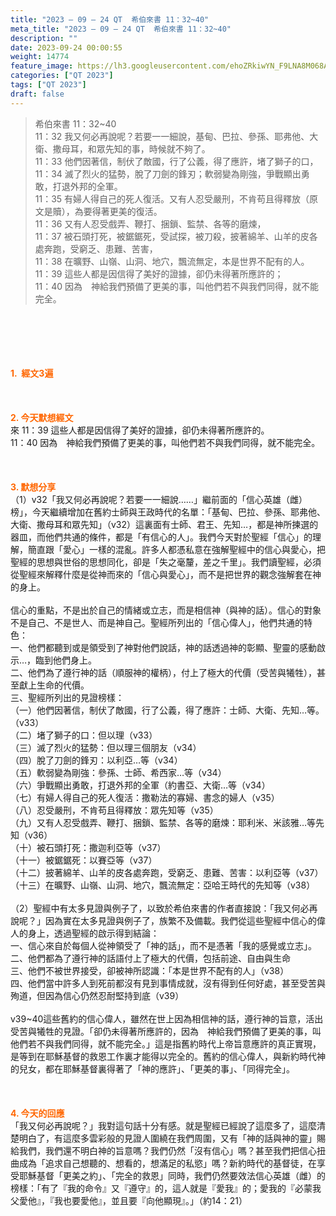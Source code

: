 ```yaml
---
title: "2023 – 09 – 24 QT  希伯來書 11：32~40"
meta_title: "2023 – 09 – 24 QT  希伯來書 11：32~40"
description: ""
date: 2023-09-24 00:00:55
weight: 14774
feature_image: https://lh3.googleusercontent.com/ehoZRkiwYN_F9LNA8M068AYxt73EavCZno-PD1cJRuf5BbSkQVUWr3gNEbt5kSs28Pb_Elg17kSrtf9ybWvojWoMV6I4tPM3vGRGDq6GkKkPdL2Gut4QAIw4-uykKUAtNiKgQKntvsU=w800
categories: ["QT 2023"]
tags: ["QT 2023"]
draft: false
---
```


<blockquote>希伯來書 11：32~40<br />
11：32 我又何必再說呢？若要一一細說，基甸、巴拉、參孫、耶弗他、大衛、撒母耳，和眾先知的事，時候就不夠了。<br />
11：33 他們因著信，制伏了敵國，行了公義，得了應許，堵了獅子的口，<br />
11：34 滅了烈火的猛勢，脫了刀劍的鋒刃；軟弱變為剛強，爭戰顯出勇敢，打退外邦的全軍。<br />
11：35 有婦人得自己的死人復活。又有人忍受嚴刑，不肯苟且得釋放（原文是贖），為要得著更美的復活。<br />
11：36 又有人忍受戲弄、鞭打、捆鎖、監禁、各等的磨煉，<br />
11：37 被石頭打死，被鋸鋸死，受試探，被刀殺，披著綿羊、山羊的皮各處奔跑，受窮乏、患難、苦害，<br />
11：38 在曠野、山嶺、山洞、地穴，飄流無定，本是世界不配有的人。<br />
11：39 這些人都是因信得了美好的證據，卻仍未得著所應許的；<br />
11：40 因為　神給我們預備了更美的事，叫他們若不與我們同得，就不能完全。</blockquote><br />
&nbsp;<br />
<br />
&nbsp;<br />
<br />
<span style="color: #ff6600;"><strong>1.  經文3遍</strong></span><br />
<br />
&nbsp;<br />
<br />
<span style="color: #ff6600;"><strong>2. 今天默想經文<br />
</strong></span>來 11：39 這些人都是因信得了美好的證據，卻仍未得著所應許的。<br />
11：40 因為　神給我們預備了更美的事，叫他們若不與我們同得，就不能完全。<br />
<br />
&nbsp;<br />
<br />
<strong><span style="color: #ff6600;">3. 默想分享<br />
</span></strong>（1）v32「我又何必再說呢？若要一一細說……」繼前面的「信心英雄（雌）榜」，今天繼續增加在舊約士師與王政時代的名單：「基甸、巴拉、參孫、耶弗他、大衛、撒母耳和眾先知」（v32）這裏面有士師、君王、先知…，都是神所揀選的器皿，而他們共通的條件，都是「有信心的人」。我們今天對於聖經「信心」的理解，簡直跟「愛心」一樣的混亂。許多人都憑私意在強解聖經中的信心與愛心，把聖經的思想與世俗的思想同化，卻是「失之毫釐，差之千里」。我們讀聖經，必須從聖經來解釋什麼是從神而來的「信心與愛心」，而不是把世界的觀念強解套在神的身上。<br />
<br />
信心的重點，不是出於自己的情緒或立志，而是相信神（與神的話）。信心的對象不是自己、不是世人、而是神自己。聖經所列出的「信心偉人」，他們共通的特色：<br />
一、他們都聽到或是領受到了神對他們說話，神的話透過神的彰顯、聖靈的感動啟示…，臨到他們身上。<br />
二、他們為了遵行神的話（順服神的權柄），付上了極大的代價（受苦與犧牲），甚至獻上生命的代價。<br />
三、聖經所列出的見證榜樣：<br />
（一）他們因著信，制伏了敵國，行了公義，得了應許：士師、大衛、先知…等。（v33）<br />
（二）堵了獅子的口：但以理（v33）<br />
（三）滅了烈火的猛勢：但以理三個朋友（v34）<br />
（四）脫了刀劍的鋒刃：以利亞…等（v34）<br />
（五）軟弱變為剛強：參孫、士師、希西家…等（v34）<br />
（六）爭戰顯出勇敢，打退外邦的全軍（約書亞、大衛…等（v34）<br />
（七）有婦人得自己的死人復活：撒勒法的寡婦、書念的婦人（v35）<br />
（八）忍受嚴刑，不肯苟且得釋放：眾先知等（v35）<br />
（九）又有人忍受戲弄、鞭打、捆鎖、監禁、各等的磨煉：耶利米、米該雅…等先知（v36）<br />
（十）被石頭打死：撒迦利亞等（v37）<br />
（十一）被鋸鋸死：以賽亞等（v37）<br />
（十二）披著綿羊、山羊的皮各處奔跑，受窮乏、患難、苦害：以利亞等（v37）<br />
（十三）在曠野、山嶺、山洞、地穴，飄流無定：亞哈王時代的先知等（v38）<br />
<br />
（2）聖經中有太多見證與例子了，以致於希伯來書的作者直接說：「我又何必再說呢？」因為實在太多見證與例子了，族繁不及備載。我們從這些聖經中信心的偉人的身上，透過聖經的啟示得到結論：<br />
一、信心來自於每個人從神領受了「神的話」，而不是憑著「我的感覺或立志」。<br />
二、他們都為了遵行神的話語付上了極大的代價，包括前途、自由與生命<br />
三、他們不被世界接受，卻被神所認識：「本是世界不配有的人」（v38）<br />
四、他們當中許多人到死前都沒有見到事情成就，沒有得到任何好處，甚至受苦與殉道，但因為信心仍然忍耐堅持到底（v39）<br />
<br />
v39~40這些舊約的信心偉人，雖然在世上因為相信神的話，遵行神的旨意，活出受苦與犧牲的見證。「卻仍未得著所應許的，因為　神給我們預備了更美的事，叫他們若不與我們同得，就不能完全。」這是指舊約時代上帝旨意應許的真正實現，是等到在耶穌基督的救恩工作裏才能得以完全的。舊約的信心偉人，與新約時代神的兒女，都在耶穌基督裏得著了「神的應許」、「更美的事」、「同得完全」。<br />
<br />
&nbsp;<br />
<br />
<strong style="font-size: inherit;"><span style="color: #ff6600;">4. 今天的回應<br />
</span></strong>「我又何必再說呢？」我對這句話十分有感。就是聖經已經說了這麼多了，這麼清楚明白了，有這麼多雲彩般的見證人圍繞在我們周圍，又有「神的話與神的靈」賜給我們，我們還不明白神的旨意嗎？我們仍然「沒有信心」嗎？甚至我們把信心扭曲成為「追求自己想聽的、想看的，想滿足的私慾」嗎？新約時代的基督徒，在享受耶穌基督「更美之約」、「完全的救恩」同時，我們仍然要效法信心英雄（雌）的榜樣：「有了『我的命令』又『遵守』的，這人就是『愛我』的；愛我的『必蒙我父愛他』，『我也要愛他』，並且要『向他顯現』。」（約14：21）<br />
<br />
<audio style="display: none;" controls="controls"></audio><br />
<br />
<audio style="display: none;" controls="controls"></audio><br />
<br />
<audio style="display: none;" controls="controls"></audio><br />
<br />
<audio style="display: none;" controls="controls"></audio><br />
<br />
<audio style="display: none;" controls="controls"></audio>
        